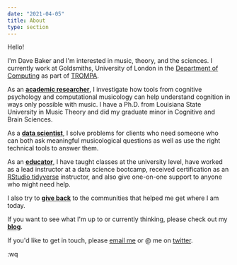 ```yaml
---
date: "2021-04-05"
title: About
type: section
---
```


Hello! 

I'm Dave Baker and I'm interested in music, theory, and the sciences.
I currently work at Goldsmiths, University of London in the [Department of Computing](https://www.gold.ac.uk/computing/) as part of [TROMPA](https://trompamusic.eu/).

As an **[academic researcher](https://www.davidjohnbaker.rbind.io/academic)**, I investigate how tools from cognitive psychology and computational musicology can help understand cognition in ways only possible with music. I have a Ph.D. from Louisiana State University in Music Theory and did my graduate minor in Cognitive and Brain Sciences.

As a **[data scientist](https://www.davidjohnbaker.rbind.io/industry/)**, I solve problems for clients who need someone who can both ask meaningful musicological questions as well as use the right technical tools to answer them. 

As an **[educator](https://www.davidjohnbaker.rbind.io/teaching/)**, I have taught classes at the university level, have worked as a lead instructor at a data science bootcamp, received certification as an [RStudio tidyverse](https://github.com/davidjohnbaker1/rstudio_certification_training) instructor, and also give one-on-one support to anyone who might need help.

I also try to **[give back](https://www.davidjohnbaker.rbind.io/service/)** to the communities that helped me get where I am today.

If you want to see what I'm up to or currently thinking, please check out my **[blog](https://www.davidjohnbaker.rbind.io/archives/)**.

If you'd like to get in touch, please [email me](mailto:davidjohnbaker1@gmail.com) or @ me on [twitter](www.twitter.com/davidjohnbaker).

:wq